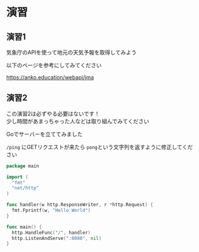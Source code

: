 # 演習

## 演習1

気象庁のAPIを使って地元の天気予報を取得してみよう

以下のページを参考にしてみてください

https://anko.education/webapi/jma

## 演習2

この演習2は必ずやる必要はないです！  
少し時間があまっちゃった人などは取り組んでみてください

Goでサーバーを立ててみました

`/ping` にGETリクエストが来たら `pong`という文字列を返すように修正してください

```go
package main

import (
  "fmt"
  "net/http"
)

func handler(w http.ResponseWriter, r *http.Request) {
  fmt.Fprintf(w, "Hello World")
}

func main() {
  http.HandleFunc("/", handler)
  http.ListenAndServe(":8080", nil)
}
```
